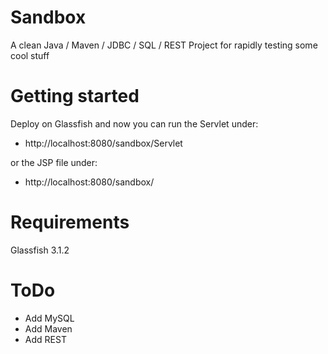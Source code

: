 Sandbox
=======

A clean Java / Maven / JDBC / SQL / REST Project for rapidly testing some cool stuff


Getting started
=======

Deploy on Glassfish and now you can run the Servlet under:

- http://localhost:8080/sandbox/Servlet

or the JSP file under:

- http://localhost:8080/sandbox/


Requirements
=======

Glassfish 3.1.2


ToDo
=======

- Add MySQL
- Add Maven
- Add REST
